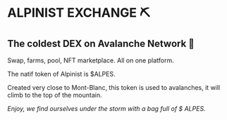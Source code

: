 # ALPINIST EXCHANGE ⛏

## The coldest DEX on Avalanche Network 🔺

 

Swap, farms, pool, NFT marketplace. All on one platform.

 

The natif token of Alpinist is $ALPES.

Created very close to Mont-Blanc, this token is used to avalanches, it will climb to the top of the mountain.

 

_Enjoy, we find ourselves under the storm with a bag full of $ ALPES._
